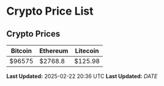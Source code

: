 # Crypto Price List

## Crypto Prices
| Bitcoin | Ethereum | Litecoin |
| ------- | -------- | -------- |
| $96575 | $2768.8 | $125.98 |
**Last Updated:** 2025-02-22 20:36 UTC
**Last Updated:** $DATE$
